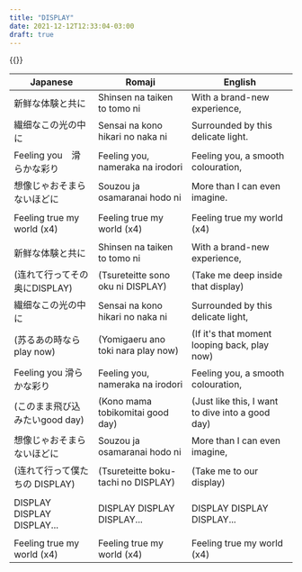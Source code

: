 ```yaml
---
title: "DISPLAY"
date: 2021-12-12T12:33:04-03:00
draft: true
---
```

{{<yt OmGVMadSTLk>}}

| Japanese                       | Romaji                              | English                                          |
|--------------------------------|-------------------------------------|--------------------------------------------------|
| 新鲜な体験と共に               | Shinsen na taiken to tomo ni        | With a brand-new experience,                     |
| 繊细なこの光の中に             | Sensai na kono hikari no naka ni    | Surrounded by this delicate light.               |
| Feeling you　滑らかな彩り      | Feeling you, nameraka na irodori    | Feeling you, a smooth colouration,               |
| 想像じゃおそまらないほどに     | Souzou ja osamaranai hodo ni        | More than I can even imagine.                    |
|                                |                                     |                                                  |
| Feeling true my world (x4)     | Feeling true my world (x4)          | Feeling true my world (x4)                       |
|                                |                                     |                                                  |
| 新鲜な体験と共に               | Shinsen na taiken to tomo ni        | With a brand-new experience,                     |
| (连れて行ってその奥にDISPLAY)  | (Tsureteitte sono oku ni DISPLAY)   | (Take me deep inside that display)               |
| 繊细なこの光の中に             | Sensai na kono hikari no naka ni    | Surrounded by this delicate light,               |
| (苏るあの時ならplay now)       | (Yomigaeru ano toki nara play now)  | (If it's that moment looping back, play now)     |
| Feeling you 滑らかな彩り       | Feeling you, nameraka na irodori    | Feeling you, a smooth colouration,               |
| (このまま飛び込みたいgood day) | (Kono mama tobikomitai good day)    | (Just like this, I want to dive into a good day) |
| 想像じゃおそまらないほどに     | Souzou ja osamaranai hodo ni        | More than I can even imagine,                    |
| (连れて行って僕たちの DISPLAY) | (Tsureteitte boku-tachi no DISPLAY) | (Take me to our display)                         |
|                                |                                     |                                                  |
| DISPLAY DISPLAY DISPLAY...     | DISPLAY DISPLAY DISPLAY...          | DISPLAY DISPLAY DISPLAY...                       |
|                                |                                     |                                                  |
| Feeling true my world (x4)     | Feeling true my world (x4)          | Feeling true my world (x4)                       |

